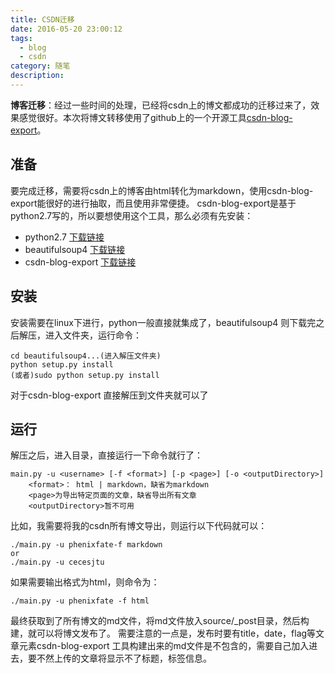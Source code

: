 ```yaml
---
title: CSDN迁移
date: 2016-05-20 23:00:12
tags: 
  - blog
  - csdn
category: 随笔
description: 
---
```



**博客迁移**：经过一些时间的处理，已经将csdn上的博文都成功的迁移过来了，效果感觉很好。本次将博文转移使用了github上的一个开源工具[csdn-blog-export](https://github.com/search?utf8=%E2%9C%93&q=csdn%20markdown)。
<!-- more -->
准备
--

要完成迁移，需要将csdn上的博客由html转化为markdown，使用csdn-blog-export能很好的进行抽取，而且使用非常便捷。
csdn-blog-export是基于python2.7写的，所以要想使用这个工具，那么必须有先安装：

 - python2.7 [下载链接](https://www.python.org/download/releases/2.7/)
 - beautifulsoup4 [下载链接](https://pypi.python.org/pypi/beautifulsoup4)
 - csdn-blog-export [下载链接](https://github.com/search?utf8=%E2%9C%93&q=csdn%20markdown)

 


安装
--

安装需要在linux下进行，python一般直接就集成了，beautifulsoup4 则下载完之后解压，进入文件夹，运行命令：

```
cd beautifulsoup4...(进入解压文件夹)
python setup.py install
(或者)sudo python setup.py install
```
对于csdn-blog-export 直接解压到文件夹就可以了

运行
--

解压之后，进入目录，直接运行一下命令就行了：

```
main.py -u <username> [-f <format>] [-p <page>] [-o <outputDirectory>]
    <format>： html | markdown，缺省为markdown
    <page>为导出特定页面的文章，缺省导出所有文章
    <outputDirectory>暂不可用
```
比如，我需要将我的csdn所有博文导出，则运行以下代码就可以：

```
./main.py -u phenixfate-f markdown
or
./main.py -u cecesjtu
```

如果需要输出格式为html，则命令为：
```
./main.py -u phenixfate -f html
```

最终获取到了所有博文的md文件，将md文件放入source/_post目录，然后构建，就可以将博文发布了。
需要注意的一点是，发布时要有title，date，flag等文章元素csdn-blog-export 工具构建出来的md文件是不包含的，需要自己加入进去，要不然上传的文章将显示不了标题，标签信息。